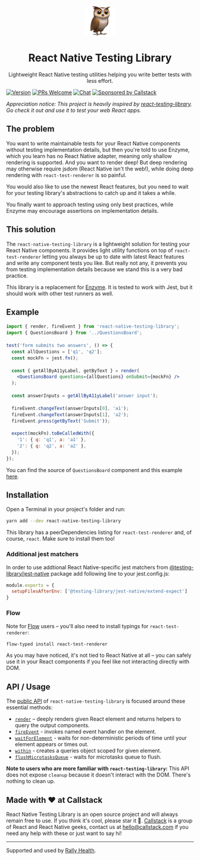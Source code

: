 <div align='center'>
  <img
    height="80"
    width="80"
    alt="owl"
    src="https://raw.githubusercontent.com/callstack/react-native-testing-library/master/website/static/img/owl.png"
  />
  <h1>React Native Testing Library</h1>

  <p>Lightweight React Native testing utilities helping you write better tests with less effort.</P>
</div>

[![Version][version-badge]][package]
[![PRs Welcome][prs-welcome-badge]][prs-welcome]
[![Chat][chat-badge]][chat]
[![Sponsored by Callstack][callstack-badge]][callstack]

_Appreciation notice: This project is heavily inspired by [react-testing-library](https://github.com/kentcdodds/react-testing-library). Go check it out and use it to test your web React apps._

## The problem

You want to write maintainable tests for your React Native components without testing implementation details, but then you're told to use Enzyme, which you learn has no React Native adapter, meaning only shallow rendering is supported. And you want to render deep! But deep rendering may otherwise require jsdom (React Native isn't the web!), while doing deep rendering with `react-test-renderer` is so painful.

You would also like to use the newest React features, but you need to wait for your testing library's abstractions to catch up and it takes a while.

You finally want to approach testing using only best practices, while Enzyme may encourage assertions on implementation details.

## This solution

The `react-native-testing-library` is a lightweight solution for testing your React Native components. It provides light utility functions on top of `react-test-renderer` letting you always be up to date with latest React features and write any component tests you like. But really not any, it prevents you from testing implementation details because we stand this is a very bad practice.

This library is a replacement for [Enzyme](http://airbnb.io/enzyme/). It is tested to work with Jest, but it should work with other test runners as well.

## Example

```jsx
import { render, fireEvent } from 'react-native-testing-library';
import { QuestionsBoard } from '../QuestionsBoard';

test('form submits two answers', () => {
  const allQuestions = ['q1', 'q2'];
  const mockFn = jest.fn();

  const { getAllByA11yLabel, getByText } = render(
    <QuestionsBoard questions={allQuestions} onSubmit={mockFn} />
  );

  const answerInputs = getAllByA11yLabel('answer input');

  fireEvent.changeText(answerInputs[0], 'a1');
  fireEvent.changeText(answerInputs[1], 'a2');
  fireEvent.press(getByText('Submit'));

  expect(mockFn).toBeCalledWith({
    '1': { q: 'q1', a: 'a1' },
    '2': { q: 'q2', a: 'a2' },
  });
});
```

You can find the source of `QuestionsBoard` component and this example [here](https://github.com/callstack/react-native-testing-library/blob/master/src/__tests__/questionsBoard.test.js).

## Installation

Open a Terminal in your project's folder and run:

```sh
yarn add --dev react-native-testing-library
```

This library has a peerDependencies listing for `react-test-renderer` and, of course, `react`. Make sure to install them too!

### Additional jest matchers

In order to use addtional React Native-specific jest matchers from [@testing-library/jest-native](https://github.com/testing-library/jest-native) package add following line to your jest.config.js:

```js
module.exports = {
  setupFilesAfterEnv: ['@testing-library/jest-native/extend-expect']
}
```

### Flow

Note for [Flow](https://flow.org) users – you'll also need to install typings for `react-test-renderer`:

```sh
flow-typed install react-test-renderer
```

As you may have noticed, it's not tied to React Native at all – you can safely use it in your React components if you feel like not interacting directly with DOM.

## API / Usage

The [public API](https://callstack.github.io/react-native-testing-library/docs/api) of `react-native-testing-library` is focused around these essential methods:

- [`render`](https://callstack.github.io/react-native-testing-library/docs/api#render) – deeply renders given React element and returns helpers to query the output components.
- [`fireEvent`](https://callstack.github.io/react-native-testing-library/docs/api#fireevent) - invokes named event handler on the element.
- [`waitForElement`](https://callstack.github.io/react-native-testing-library/docs/api#waitforelement) - waits for non-deterministic periods of time until your element appears or times out.
- [`within`](https://callstack.github.io/react-native-testing-library/docs/api#within) - creates a queries object scoped for given element.
- [`flushMicrotasksQueue`](https://callstack.github.io/react-native-testing-library/docs/api#flushmicrotasksqueue) - waits for microtasks queue to flush.

**Note to users who are more familiar with `react-testing-library`:** This API does not expose `cleanup` because it doesn't interact with the DOM. There's nothing to clean up.

## Made with ❤️ at Callstack

React Native Testing Library is an open source project and will always remain free to use. If you think it's cool, please star it 🌟. [Callstack](https://callstack.com) is a group of React and React Native geeks, contact us at [hello@callstack.com](mailto:hello@callstack.com) if you need any help with these or just want to say hi!

---

Supported and used by [Rally Health](https://www.rallyhealth.com/careers-home).

<!-- badges -->

[version-badge]: https://img.shields.io/npm/v/react-native-testing-library.svg?style=flat-square
[package]: https://www.npmjs.com/package/react-native-testing-library
[prs-welcome-badge]: https://img.shields.io/badge/PRs-welcome-brightgreen.svg?style=flat-square
[prs-welcome]: http://makeapullrequest.com
[chat-badge]: https://img.shields.io/discord/426714625279524876.svg?style=flat-square&colorB=758ED3
[chat]: https://discord.gg/QbGezWe
[callstack-badge]: https://callstack.com/images/callstack-badge.svg
[callstack]: https://callstack.com/open-source/?utm_source=github.com&utm_medium=referral&utm_campaign=react-native-testing-library&utm_term=readme
